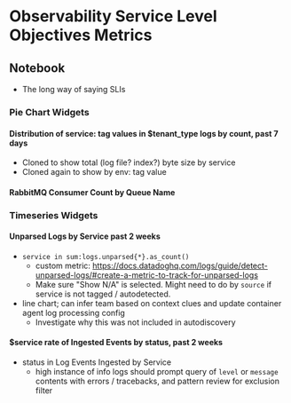 # Observability Service Level Objectives Metrics

## Notebook

- The long way of saying SLIs

### Pie Chart Widgets

#### Distribution of service: tag values in $tenant_type logs by count, past 7 days

- Cloned to show total (log file? index?) byte size by service
- Cloned again to show by env: tag value

#### RabbitMQ Consumer Count by Queue Name

### Timeseries Widgets

#### Unparsed Logs by Service past 2 weeks

- `service in sum:logs.unparsed{*}.as_count()`
  - custom metric: https://docs.datadoghq.com/logs/guide/detect-unparsed-logs/#create-a-metric-to-track-for-unparsed-logs
  - Make sure "Show N/A" is selected. Might need to do by `source` if service is not tagged / autodetected.
- line chart; can infer team based on context clues and update container agent log processing config
  - Investigate why this was not included in autodiscovery

#### $service rate of Ingested Events by status, past 2 weeks

- status in Log Events Ingested by Service
  - high instance of info logs should prompt query of `level` or `message` contents with errors / tracebacks, and pattern review for exclusion filter

